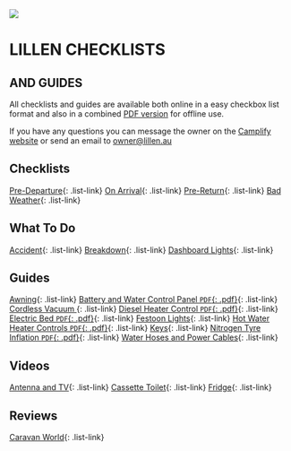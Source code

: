 <link href="styles/custom.css" rel="stylesheet" />

<img class="img-center" src="images/motorhomes.png" />
<h1 class="title">LILLEN CHECKLISTS</h1>
<h2 class="subtitle">AND GUIDES</h2>

All checklists and guides are available both online in a easy checkbox list 
format and also in a combined [PDF version](docs/checklist.pdf) 
for offline use.

If you have any questions you can message the owner on the [Camplify website](https://www.camplify.com.au/rv/motorhome-rental-woy-woy-nsw-lillen/21613)
or send an email to [owner@lillen.au](mailto:owner@lillen.au)

## Checklists

[Pre-Departure](checklists/pre-departure.md){: .list-link}
[On Arrival](checklists/on-arrival.md){: .list-link}
[Pre-Return](checklists/pre-return.md){: .list-link}
[Bad Weather](checklists/bad-weather.md){: .list-link}


## What To Do 
[Accident](what-to-do/accident.md){: .list-link}
[Breakdown](what-to-do/breakdown.md){: .list-link}
[Dashboard Lights](what-to-do/dashboard-lights.md){: .list-link}


## Guides
[Awning](guides/awning.md){: .list-link}
[Battery and Water Control Panel `PDF`{: .pdf}](guides/control-panel.md){: .list-link}
[Cordless Vacuum ](guides/cordless-vacuum.md){: .list-link}
[Diesel Heater Control `PDF`{: .pdf}](guides/diesel-heater-control.md){: .list-link}
[Electric Bed `PDF`{: .pdf}](guides/bed.md){: .list-link}
[Festoon Lights](guides/festoon-lights.md){: .list-link} 
[Hot Water Heater Controls `PDF`{: .pdf}](guides/hot-water-heater-controls.md){: .list-link}
[Keys](guides/keys.md){: .list-link}
[Nitrogen Tyre Inflation `PDF`{: .pdf}](guides/tyres.md){: .list-link}
[Water Hoses and Power Cables](guides/hoses-and-cables.md){: .list-link}

## Videos
[Antenna and TV](videos/antenna-and-tv.md){: .list-link}
[Cassette Toilet](https://www.youtube.com/watch?v=IsjikA9_Azo){: .list-link}
[Fridge](https://www.youtube.com/watch?v=7mFte6Dl3jE){: .list-link}

## Reviews
[Caravan World](review/index.md){: .list-link}
